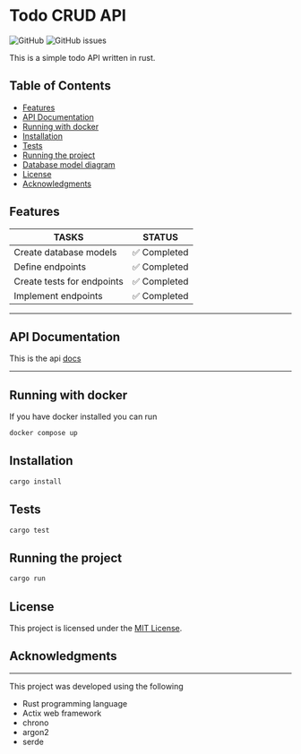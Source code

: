 # Todo CRUD API

![GitHub](https://img.shields.io/github/license/dev-davexoyinbo/rust_todo)
![GitHub issues](https://img.shields.io/github/issues/dev-davexoyinbo/rust_todo)

This is a simple todo API written in rust.

## Table of Contents
- [Features](#features)
- [API Documentation](#api-documentation)
- [Running with docker](#running-with-docker)
- [Installation](#installation)
- [Tests](#tests)
- [Running the project](#running-the-project)
- [Database model diagram](#database-model-diagram)
- [License](#license)
- [Acknowledgments](#acknowledgments)

## Features

| TASKS | STATUS |
|-------|--------|
| Create database models | :white_check_mark: Completed |
| Define endpoints | :white_check_mark: Completed |
| Create tests for endpoints | :white_check_mark: Completed |
| Implement endpoints | :white_check_mark: Completed |

---
## API Documentation
This is the api [docs](https://documenter.getpostman.com/view/11745402/2s9Xy5MqxU)

---

## Running with docker
If you have docker installed you can run
```bash
docker compose up
```

## Installation

```bash
cargo install
```

## Tests
```bash
cargo test
```

## Running the project
```bash
cargo run
```



## License

This project is licensed under the [MIT License](LICENSE.md).

## Acknowledgments

---
This project was developed using the following
- Rust programming language
- Actix web framework
- chrono
- argon2
- serde